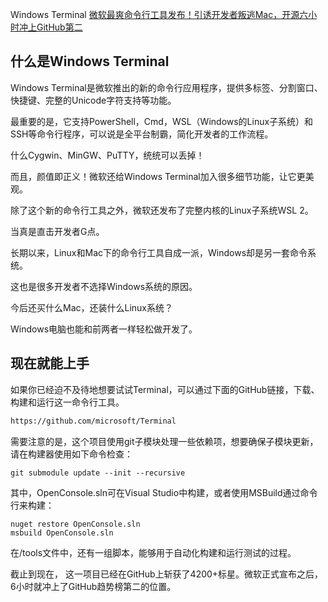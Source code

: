 Windows Terminal
[微软最爽命令行工具发布！引诱开发者叛逃Mac，开源六小时冲上GitHub第二](https://mp.weixin.qq.com/s/YYzvi4FXwwCK7Hk-TwZ8kA)


##  什么是Windows Terminal
Windows Terminal是微软推出的新的命令行应用程序，提供多标签、分割窗口、快捷键、完整的Unicode字符支持等功能。

最重要的是，它支持PowerShell，Cmd，WSL（Windows的Linux子系统）和SSH等命令行程序，可以说是全平台制霸，简化开发者的工作流程。

什么Cygwin、MinGW、PuTTY，统统可以丢掉！

而且，颜值即正义！微软还给Windows Terminal加入很多细节功能，让它更美观。


除了这个新的命令行工具之外，微软还发布了完整内核的Linux子系统WSL 2。

当真是直击开发者G点。

长期以来，Linux和Mac下的命令行工具自成一派，Windows却是另一套命令系统。

这也是很多开发者不选择Windows系统的原因。

今后还买什么Mac，还装什么Linux系统？

Windows电脑也能和前两者一样轻松做开发了。

## 现在就能上手
如果你已经迫不及待地想要试试Terminal，可以通过下面的GitHub链接，下载、构建和运行这一命令行工具。

```html
https://github.com/microsoft/Terminal
```

需要注意的是，这个项目使用git子模块处理一些依赖项，想要确保子模块更新，请在构建器使用如下命令检查：
```
git submodule update --init --recursive
```
其中，OpenConsole.sln可在Visual Studio中构建，或者使用MSBuild通过命令行来构建：

```
nuget restore OpenConsole.sln
msbuild OpenConsole.sln
```
在/tools文件中，还有一组脚本，能够用于自动化构建和运行测试的过程。

截止到现在， 这一项目已经在GitHub上斩获了4200+标星。微软正式宣布之后，6小时就冲上了GitHub趋势榜第二的位置。


